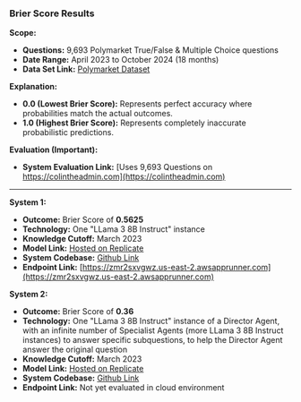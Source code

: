 ### Brier Score Results  

**Scope:**  
- **Questions:** 9,693 Polymarket True/False & Multiple Choice questions  
- **Date Range:** April 2023 to October 2024 (18 months)  
- **Data Set Link:** [Polymarket Dataset](https://examplebucketedge.s3.us-east-2.amazonaws.com/polymarket_dataset.csv)  

**Explanation:**  
- **0.0 (Lowest Brier Score):** Represents perfect accuracy where probabilities match the actual outcomes.  
- **1.0 (Highest Brier Score):** Represents completely inaccurate probabilistic predictions.

**Evaluation (Important):**  
- **System Evaluation Link:** [Uses 9,693 Questions on https://colintheadmin.com](https://colintheadmin.com)  

---

**System 1:**  
- **Outcome:** Brier Score of **0.5625**
- **Technology:** One "LLama 3 8B Instruct" instance
- **Knowledge Cutoff:** March 2023
- **Model Link:** [Hosted on Replicate](https://replicate.com/meta/meta-llama-3-8b-instruct)  
- **System Codebase:** [Github Link](https://github.com/Forecasting-Research-NExT/testing_framework_system_one)
- **Endpoint Link:** [https://zmr2sxvgwz.us-east-2.awsapprunner.com](https://zmr2sxvgwz.us-east-2.awsapprunner.com)

**System 2:**  
- **Outcome:** Brier Score of **0.36**
- **Technology:** One "LLama 3 8B Instruct" instance of a Director Agent, with an infinite number of Specialist Agents (more LLama 3 8B Instruct instances) to answer specific subquestions, to help the Director Agent answer the original question
- **Knowledge Cutoff:** March 2023
- **Model Link:** [Hosted on Replicate](https://replicate.com/meta/meta-llama-3-8b-instruct)  
- **System Codebase:** [Github Link](https://github.com/Forecasting-Research-NExT/testing_framework_system_two)
- **Endpoint Link:** Not yet evaluated in cloud environment

